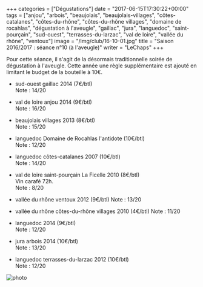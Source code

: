+++
categories = ["Dégustations"]
date = "2017-06-15T17:30:22+00:00"
tags = ["anjou", "arbois", "beaujolais", "beaujolais-villages", "côtes-catalanes", "côtes-du-rhône", "côtes-du-rhône villages", "domaine de rocahlas", "dégustation à l'aveugle", "gaillac", "jura", "languedoc", "saint-pourçain", "sud-ouest", "terrasses-du-larzac", "val de loire", "vallée du rhône", "ventoux"] 
image = "/img/club/16-10-01.jpg"
title = "Saison 2016/2017 : séance n°10 (à l'aveugle)"
writer = "LeChaps"
+++

Pour cette séance, il s'agit de la désormais traditionnelle soirée de dégustation à l'aveugle. Cette année une règle supplémentaire est ajouté en limitant le budget de la bouteille à 10€.

* sud-ouest gaillac 2014 (7€/btl)  
Note : 14/20

* val de loire anjou 2014 (9€/btl)  
Note : 16/20

* beaujolais villages 2013 (8€/btl)  
Note : 15/20

* languedoc Domaine de Rocahlas l'antidote (10€/btl)  
Note : 12/20

* languedoc côtes-catalanes 2007 (10€/btl)  
Note : 14/20

* val de loire saint-pourçain La Ficelle 2010 (8€/btl)  
Vin carafé 72h.  
Note : 8/20

* vallée du rhône ventoux 2012 (9€/btl)
Note : 13/20  

* vallée du rhône côtes-du-rhône villages 2010 (4€/btl)
Note : 11/20  

* languedoc 2014 (9€/btl)  
Note : 12/20

* jura arbois 2014 (10€/btl)  
Note : 13/20

* languedoc terrasses-du-larzac 2012 (10€/btl)  
Note : 12/20

![photo][1]

[1]: /img/club/16-10-01.jpg
